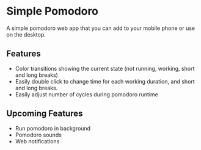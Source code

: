 # Simple Pomodoro

A simple pomodoro web app that you can add to your mobile phone or use on the desktop.

## Features
- Color transitions showing the current state (not running, working, short and long breaks)
- Easily double click to change time for each working duration, and short and long breaks.
- Easily adjust number of cycles during pomodoro runtime

## Upcoming Features
- Run pomodoro in background
- Pomodoro sounds
- Web notifications
